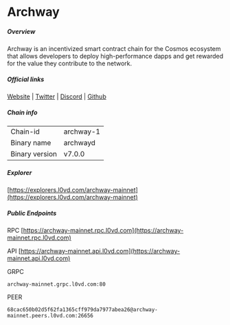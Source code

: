 # Archway


##### Overview
Archway is an incentivized smart contract chain for the Cosmos ecosystem that allows developers to deploy high-performance dapps and get rewarded for the value they contribute to the network.


##### Official links
[Website](https://archway.io/) | [Twitter](https://twitter.com/archwayhq) | [Discord](https://discord.gg/archwayhq) | [Github](https://github.com/archway-network)

##### Chain info

|  |  |
| ------ | ------ |
| Chain-id | archway-1 |
| Binary name | archwayd |
| Binary version | v7.0.0 |

##### Explorer
[https://explorers.l0vd.com/archway-mainnet](https://explorers.l0vd.com/archway-mainnet)

##### Public Endpoints
RPC
[https://archway-mainnet.rpc.l0vd.com](https://archway-mainnet.rpc.l0vd.com)

API
[https://archway-mainnet.api.l0vd.com](https://archway-mainnet.api.l0vd.com)

GRPC
```
archway-mainnet.grpc.l0vd.com:80
```

PEER
```
68cac650b02d5f62fa1365cff979da7977abea26@archway-mainnet.peers.l0vd.com:26656
```

